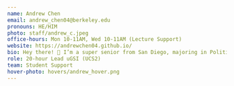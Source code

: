 ```yaml
---
name: Andrew Chen
email: andrew_chen04@berkeley.edu
pronouns: HE/HIM
photo: staff/andrew_c.jpeg
office-hours: Mon 10-11AM, Wed 10-11AM (Lecture Support)
website: https://andrewchen04.github.io/
bio: Hey there! 👋 I’m a super senior from San Diego, majoring in Political Science and Psychology and minoring in Data Science. Data 8 transformed my college journey, and I hope it’ll be a rewarding experience for you too! 🙂
role: 20-hour Lead uGSI (UCS2)
team: Student Support
hover-photo: hovers/andrew_hover.png
---
```

